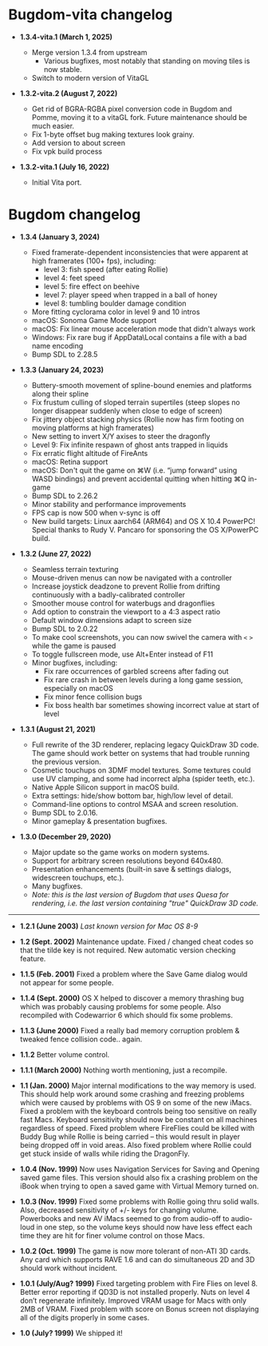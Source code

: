 # Bugdom-vita changelog

- **1.3.4-vita.1 (March 1, 2025)**
    - Merge version 1.3.4 from upstream
      + Various bugfixes, most notably that standing on moving tiles is now stable.
    - Switch to modern version of VitaGL

- **1.3.2-vita.2 (August 7, 2022)**
    - Get rid of BGRA-RGBA pixel conversion code in Bugdom and Pomme, moving it to a vitaGL fork. Future maintenance should be much easier.
    - Fix 1-byte offset bug making textures look grainy.
    - Add version to about screen
    - Fix vpk build process

- **1.3.2-vita.1 (July 16, 2022)**
    - Initial Vita port.

# Bugdom changelog

- **1.3.4 (January 3, 2024)**
    - Fixed framerate-dependent inconsistencies that were apparent at high framerates (100+ fps), including:
        - level 3: fish speed (after eating Rollie)
        - level 4: feet speed
        - level 5: fire effect on beehive
        - level 7: player speed when trapped in a ball of honey
        - level 8: tumbling boulder damage condition
    - More fitting cyclorama color in level 9 and 10 intros
    - macOS: Sonoma Game Mode support
    - macOS: Fix linear mouse acceleration mode that didn't always work
    - Windows: Fix rare bug if AppData\\Local contains a file with a bad name encoding
    - Bump SDL to 2.28.5

- **1.3.3 (January 24, 2023)**
    - Buttery-smooth movement of spline-bound enemies and platforms along their spline
    - Fix frustum culling of sloped terrain supertiles (steep slopes no longer disappear suddenly when close to edge of screen)
    - Fix jittery object stacking physics (Rollie now has firm footing on moving platforms at high framerates)
    - New setting to invert X/Y axises to steer the dragonfly
    - Level 9: Fix infinite respawn of ghost ants trapped in liquids
    - Fix erratic flight altitude of FireAnts
    - macOS: Retina support
    - macOS: Don't quit the game on ⌘W (i.e. “jump forward” using WASD bindings) and prevent accidental quitting when hitting ⌘Q in-game
    - Bump SDL to 2.26.2
    - Minor stability and performance improvements
    - FPS cap is now 500 when v-sync is off
    - New build targets: Linux aarch64 (ARM64) and OS X 10.4 PowerPC! Special thanks to Rudy V. Pancaro for sponsoring the OS X/PowerPC build.

- **1.3.2 (June 27, 2022)**
    - Seamless terrain texturing
    - Mouse-driven menus can now be navigated with a controller
    - Increase joystick deadzone to prevent Rollie from drifting continuously with a badly-calibrated controller
    - Smoother mouse control for waterbugs and dragonflies
    - Add option to constrain the viewport to a 4:3 aspect ratio
    - Default window dimensions adapt to screen size
    - Bump SDL to 2.0.22
    - To make cool screenshots, you can now swivel the camera with `<` `>` while the game is paused
    - To toggle fullscreen mode, use Alt+Enter instead of F11
    - Minor bugfixes, including:
        - Fix rare occurrences of garbled screens after fading out
        - Fix rare crash in between levels during a long game session, especially on macOS
        - Fix minor fence collision bugs
        - Fix boss health bar sometimes showing incorrect value at start of level

- **1.3.1 (August 21, 2021)**
    - Full rewrite of the 3D renderer, replacing legacy QuickDraw 3D code. The game should work better on systems that had trouble running the previous version.
    - Cosmetic touchups on 3DMF model textures. Some textures could use UV clamping, and some had incorrect alpha (spider teeth, etc.).
    - Native Apple Silicon support in macOS build.
    - Extra settings: hide/show bottom bar, high/low level of detail.
    - Command-line options to control MSAA and screen resolution.
    - Bump SDL to 2.0.16.
    - Minor gameplay & presentation bugfixes.

- **1.3.0 (December 29, 2020)**
    - Major update so the game works on modern systems.
    - Support for arbitrary screen resolutions beyond 640x480.
    - Presentation enhancements (built-in save & settings dialogs, widescreen touchups, etc.).
    - Many bugfixes.
    - *Note: this is the last version of Bugdom that uses Quesa for rendering, i.e. the last version containing "true" QuickDraw 3D code.*

---

- **1.2.1 (June 2003)** *Last known version for Mac OS 8-9*

- **1.2 (Sept. 2002)** Maintenance update. Fixed / changed cheat codes so that the tilde key is not required. New automatic version checking feature.

- **1.1.5 (Feb. 2001)** Fixed a problem where the Save Game dialog would not appear for some people.

- **1.1.4 (Sept. 2000)** OS X helped to discover a memory thrashing bug which was probably causing problems for some people. Also recompiled with Codewarrior 6 which should fix some problems.

- **1.1.3 (June 2000)** Fixed a really bad memory corruption problem & tweaked fence collision code.. again.

- **1.1.2** Better volume control.

- **1.1.1 (March 2000)** Nothing worth mentioning, just a recompile.

- **1.1 (Jan. 2000)** Major internal modifications to the way memory is used. This should help work around some crashing and freezing problems which were caused by problems with OS 9 on some of the new iMacs. Fixed a problem with the keyboard controls being too sensitive on really fast Macs. Keyboard sensitivity should now be constant on all machines regardless of speed. Fixed problem where FireFlies could be killed with Buddy Bug while Rollie is being carried – this would result in player being dropped off in void areas. Also fixed problem where Rollie could get stuck inside of walls while riding the DragonFly.

- **1.0.4 (Nov. 1999)** Now uses Navigation Services for Saving and Opening saved game files. This version should also fix a crashing problem on the iBook when trying to open a saved game with Virtual Memory turned on.

- **1.0.3 (Nov. 1999)** Fixed some problems with Rollie going thru solid walls. Also, decreased sensitivity of +/- keys for changing volume. Powerbooks and new AV iMacs seemed to go from audio-off to audio-loud in one step, so the volume keys should now have less effect each time they are hit for finer volume control on those Macs.

- **1.0.2 (Oct. 1999)** The game is now more tolerant of non-ATI 3D cards. Any card which supports RAVE 1.6 and can do simultaneous 2D and 3D should work without incident.

- **1.0.1 (July/Aug? 1999)** Fixed targeting problem with Fire Flies on level 8. Better error reporting if QD3D is not installed properly. Nuts on level 4 don’t regenerate infinitely. Improved VRAM usage for Macs with only 2MB of VRAM. Fixed problem with score on Bonus screen not displaying all of the digits properly in some cases.

- **1.0 (July? 1999)** We shipped it!
